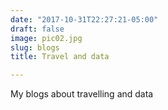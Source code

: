 ```yaml
---
date: "2017-10-31T22:27:21-05:00"
draft: false
image: pic02.jpg
slug: blogs
title: Travel and data

---
```


My blogs about travelling and data